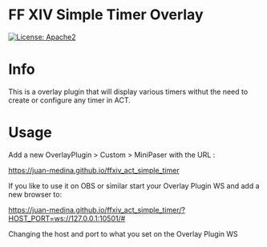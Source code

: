 # FF XIV Simple Timer Overlay

[![License: Apache2](https://img.shields.io/badge/license-Apache%202-blue.svg)](/LICENSE)

# Info

This is a overlay plugin that will display various timers withut the need to create or configure any timer in ACT.

# Usage

Add a new OverlayPlugin > Custom > MiniPaser with the URL :

https://juan-medina.github.io/ffxiv_act_simple_timer

If you like to use it on OBS or similar start your Overlay Plugin WS and add a new browser to:

https://juan-medina.github.io/ffxiv_act_simple_timer/?HOST_PORT=ws://127.0.0.1:10501/#

Changing the host and port to what you set on the Overlay Plugin WS
